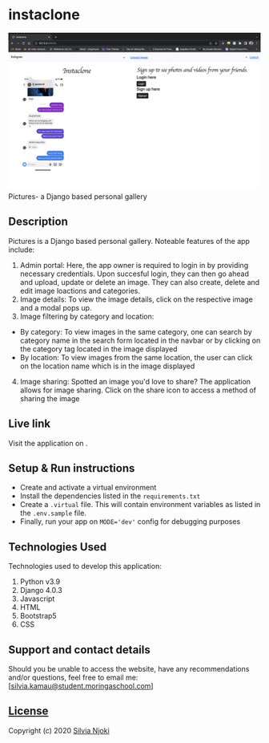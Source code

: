 # instaclone

<img src="./media/images/Screenshot 2022-04-05 at 11.23.24.png" 
     alt="landing"
     style="width=100%;" />
Pictures- a Django based personal gallery

## Description
Pictures is a Django based personal gallery. 
Noteable features of the app include:
1. Admin portal:
Here, the app owner is required to login in by providing necessary credentials. Upon succesful login, they can then go ahead and upload, update or delete an image. They can also create, delete and edit image loactions and categories.
11. Image details:
To view the image details, click on the respective image and a modal pops up. 
3. Image filtering by category and location:
- By category: To view images in the same category, one can search by category name in the search form located in the navbar or by clicking on the category tag located in the image displayed
- By location: To view images from the same location, the user can click on the location name which is in the image displayed
4. Image sharing: 
Spotted an image you'd love to share? The application allows for image sharing. Click on the share icon to access a method of sharing the image

## Live link
Visit the application on .


## Setup & Run instructions
- Create and activate a virtual environment
- Install the dependencies listed in the `requirements.txt`
- Create a `.virtual` file. This will contain environment variables as listed in the `.env.sample` file.
- Finally, run your app on `MODE='dev'` config for debugging purposes

## Technologies Used
Technologies used to develop this application:

1. Python v3.9
2. Django 4.0.3
3. Javascript
4. HTML
5. Bootstrap5
6. CSS



## Support and contact details

Should you be unable to access the website, have any recommendations and/or questions, feel free to email me:[silvia.kamau@student.moringaschool.com]

## [License](https://github.com/silvianjoki/pictures/LICENSE.md)

Copyright (c) 2020 [Silvia Njoki](https://github.com/silvianjoki)